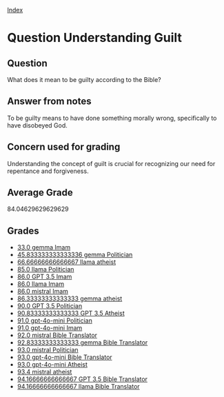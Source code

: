 
[Index](../../index.md)
# Question Understanding Guilt
## Question
What does it mean to be guilty according to the Bible?

## Answer from notes
To be guilty means to have done something morally wrong, specifically to have disobeyed God.

## Concern used for grading
Understanding the concept of guilt is crucial for recognizing our need for repentance and forgiveness.

## Average Grade
84.04629629629629

## Grades
 * [33.0 gemma Imam](../answers/gemma_Imam/Understanding_Guilt.md)
 * [45.833333333333336 gemma Politician](../answers/gemma_Politician/Understanding_Guilt.md)
 * [66.66666666666667 llama atheist](../answers/llama_atheist/Understanding_Guilt.md)
 * [85.0 llama Politician](../answers/llama_Politician/Understanding_Guilt.md)
 * [86.0 GPT 3.5 Imam](../answers/GPT_3.5_Imam/Understanding_Guilt.md)
 * [86.0 llama Imam](../answers/llama_Imam/Understanding_Guilt.md)
 * [86.0 mistral Imam](../answers/mistral_Imam/Understanding_Guilt.md)
 * [86.33333333333333 gemma atheist](../answers/gemma_atheist/Understanding_Guilt.md)
 * [90.0 GPT 3.5 Politician](../answers/GPT_3.5_Politician/Understanding_Guilt.md)
 * [90.83333333333333 GPT 3.5 Atheist](../answers/GPT_3.5_Atheist/Understanding_Guilt.md)
 * [91.0 gpt-4o-mini Politician](../answers/gpt-4o-mini_Politician/Understanding_Guilt.md)
 * [91.0 gpt-4o-mini Imam](../answers/gpt-4o-mini_Imam/Understanding_Guilt.md)
 * [92.0 mistral Bible Translator](../answers/mistral_Bible_Translator/Understanding_Guilt.md)
 * [92.83333333333333 gemma Bible Translator](../answers/gemma_Bible_Translator/Understanding_Guilt.md)
 * [93.0 mistral Politician](../answers/mistral_Politician/Understanding_Guilt.md)
 * [93.0 gpt-4o-mini Bible Translator](../answers/gpt-4o-mini_Bible_Translator/Understanding_Guilt.md)
 * [93.0 gpt-4o-mini Atheist](../answers/gpt-4o-mini_Atheist/Understanding_Guilt.md)
 * [93.4 mistral atheist](../answers/mistral_atheist/Understanding_Guilt.md)
 * [94.16666666666667 GPT 3.5 Bible Translator](../answers/GPT_3.5_Bible_Translator/Understanding_Guilt.md)
 * [94.16666666666667 llama Bible Translator](../answers/llama_Bible_Translator/Understanding_Guilt.md)
